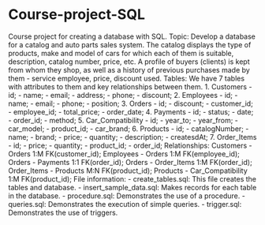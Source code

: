 # Course-project-SQL
Course project for creating a database with SQL. 
Topic: Develop a database for a catalog and auto parts sales system. The catalog displays the type of products, make and model of cars for which each of them is suitable, description, catalog number, price, etc. A profile of buyers (clients) is kept from whom they shop, as well as a history of previous purchases made by them - service employee, price, discount used.
Tables: We have 7 tables with attributes to them and key relationships between them.
    1. Customers
      - id;
      - name;
      - email;
      - address;
      - phone;
      - discount;
    2. Employees
      - id;
      - name;
      - email;
      - phone;
      - position;
    3. Orders
      - id;
      - discount;
      - customer_id;
      - employee_id;
      - total_price;
      - order_date;
    4. Payments
      - id;
      - status;
      - date;
      - order_id;
      - method;
    5. Car_Compatibility
      - id;
      - year_to;
      - year_from;
      - car_model;
      - product_id;
      - car_brand;
    6. Products
      - id;
      - catalogNumber;
      - name;
      - brand;
      - price;
      - quantity;
      - description;
      - createsdAt;
    7. Order_Items
      - id;
      - price;
      - quantity;
      - product_id;
      - order_id;
Relationships: 
    Customers - Orders 1:M FK(customer_id);
    Employees - Orders 1:M FK(employee_id);
    Orders - Payments 1:1 FK(order_id);
    Orders - Order_Items 1:M FK(order_id);
    Order_Items - Products M:N FK(product_id);
    Products - Car_Compatibility 1:M FK(product_id);
File information:
    - create_tables.sql: This file creates the tables and database.
    - insert_sample_data.sql: Makes records for each table in the database.
    - procedure.sql: Demonstrates the use of a procedure.
    - queries.sql: Demonstrates the execution of simple queries.
    - trigger.sql: Demonstrates the use of triggers.
